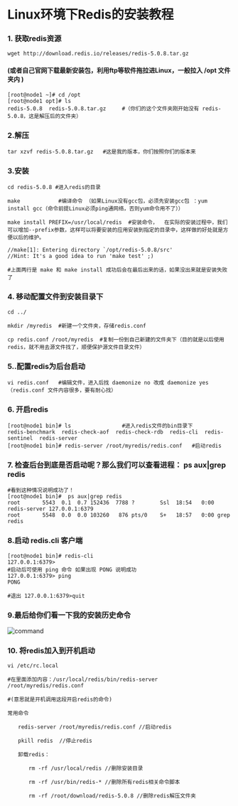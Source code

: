# Linux环境下Redis的安装教程

### 1. 获取redis资源 

~~~shell
wget http://download.redis.io/releases/redis-5.0.8.tar.gz
~~~

#### (或者自己官网下载最新安装包，利用ftp等软件拖拉进Linux，一般拉入 /opt 文件夹内 )

~~~shell
[root@node1 ~]# cd /opt
[root@node1 opt]# ls
redis-5.0.8  redis-5.0.8.tar.gz 	#（你们的这个文件夹刚开始没有 redis-5.0.8，这是解压后的文件夹）
~~~



### 2.解压

~~~shell
tar xzvf redis-5.0.8.tar.gz   #这是我的版本，你们按照你们的版本来
~~~



### 3.安装

~~~shell
cd redis-5.0.8 #进入redis的目录

make			#编译命令 （如果Linux没有gcc包，必须先安装gcc包 ：yum install gcc（命令前提Linux必须ping通网络，否则yum命令用不了））

make install PREFIX=/usr/local/redis  #安装命令，  在实际的安装过程中，我们可以增加--prefix参数，这样可以将要安装的应用安装到指定的目录中，这样做的好处就是方便以后的维护。

//make[1]: Entering directory `/opt/redis-5.0.8/src'
//Hint: It's a good idea to run 'make test' ;)

#上面两行是 make 和 make install 成功后会在最后出来的话，如果没出来就是安装失败了
~~~





### 4. 移动配置文件到安装目录下 

~~~shell
cd ../

mkdir /myredis  #新建一个文件夹，存储redis.conf

cp redis.conf /root/myredis  #复制一份到自己新建的文件夹下（目的就是以后使用redis，就不用去源文件找了，顺便保护源文件目录文件）

~~~



### 5..配置redis为后台启动 

~~~shell
vi redis.conf   #编辑文件，进入后找 daemonize no 改成 daemonize yes （redis.conf 文件内容很多，要有耐心找）
~~~



### 6. 开启redis 

~~~shell
[root@node1 bin]# ls                #进入redis文件的bin目录下
redis-benchmark  redis-check-aof  redis-check-rdb  redis-cli  redis-sentinel  redis-server
[root@node1 bin]# redis-server /root/myredis/redis.conf   #启动redis

~~~



### 7. 检查后台到底是否启动呢？那么我们可以查看进程：  ps aux|grep redis  

~~~shell
#看到这种情况说明成功了！
[root@node1 bin]#  ps aux|grep redis
root       5543  0.1  0.7 152436  7788 ?        Ssl  18:54   0:00 redis-server 127.0.0.1:6379          
root       5548  0.0  0.0 103260   876 pts/0    S+   18:57   0:00 grep redis
~~~



###  8.启动 redis.cli 客户端

~~~shell
[root@node1 bin]# redis-cli  
127.0.0.1:6379>
#启动后可使用 ping 命令 如果出现 PONG 说明成功
127.0.0.1:6379> ping
PONG

#退出 127.0.0.1:6379>quit
~~~



### 9.最后给你们看一下我的安装历史命令

![command](Linux%E7%8E%AF%E5%A2%83%E4%B8%8BRedis%E7%9A%84%E5%AE%89%E8%A3%85%E6%95%99%E7%A8%8B.assets/command.png)



### 10. 将redis加入到开机启动 

~~~shell
vi /etc/rc.local

#在里面添加内容：/usr/local/redis/bin/redis-server /root/myredis/redis.conf 

#(意思就是开机调用这段开启redis的命令)
~~~





~~~bas
常用命令　　

　　redis-server /root/myredis/redis.conf //启动redis

　　pkill redis  //停止redis

　　卸载redis：

　　　　rm -rf /usr/local/redis //删除安装目录

　　　　rm -rf /usr/bin/redis-* //删除所有redis相关命令脚本

　　　　rm -rf /root/download/redis-5.0.8 //删除redis解压文件夹
~~~

